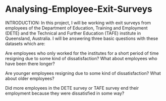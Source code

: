 # Analysing-Employee-Exit-Surveys
INTRODUCTION: In this project, I will be working with exit surveys from employees of the Department of Education, Training and Employment (DETE) and the Technical and Further Education (TAFE) institute in Queensland, Australia. I will be answering three basic questions with these datasets which are:

Are employees who only worked for the institutes for a short period of time resigning due to some kind of dissatisfaction? What about employees who have been there longer?

Are younger employees resigning due to some kind of dissatisfaction? What about older employees?

Did more employees in the DETE survey or TAFE survey end their employment because they were dissatisfied in some way?
